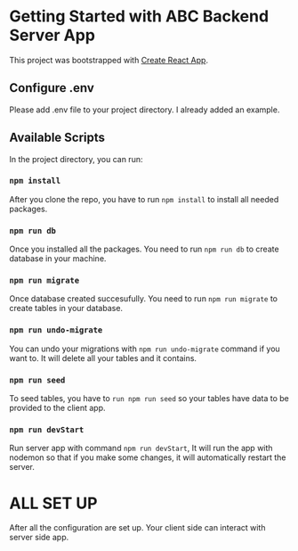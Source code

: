 # Getting Started with ABC Backend Server App

This project was bootstrapped with [Create React App](https://github.com/facebook/create-react-app).


## Configure .env

Please add .env file to your project directory. I already added an example.

## Available Scripts

In the project directory, you can run:

### `npm install`

After you clone the repo, you have to run `npm install` to install all needed packages.

### `npm run db`

Once you installed all the packages. You need to run `npm run db` to create database in your machine.

### `npm run migrate`

Once database created succesufully. You need to run `npm run migrate` to create tables in your database.

### `npm run undo-migrate`

You can undo your migrations with `npm run undo-migrate` command if you want to. It will delete all your tables and it contains.

### `npm run seed`

To seed tables, you have to `run npm run seed` so your tables have data to be provided to the client app.

### `npm run devStart`

Run server app with command `npm run devStart`, It will run the app with nodemon so that if you make some changes, it will automatically restart the server.

# ALL SET UP

After all the configuration are set up. Your client side can interact with server side app.
